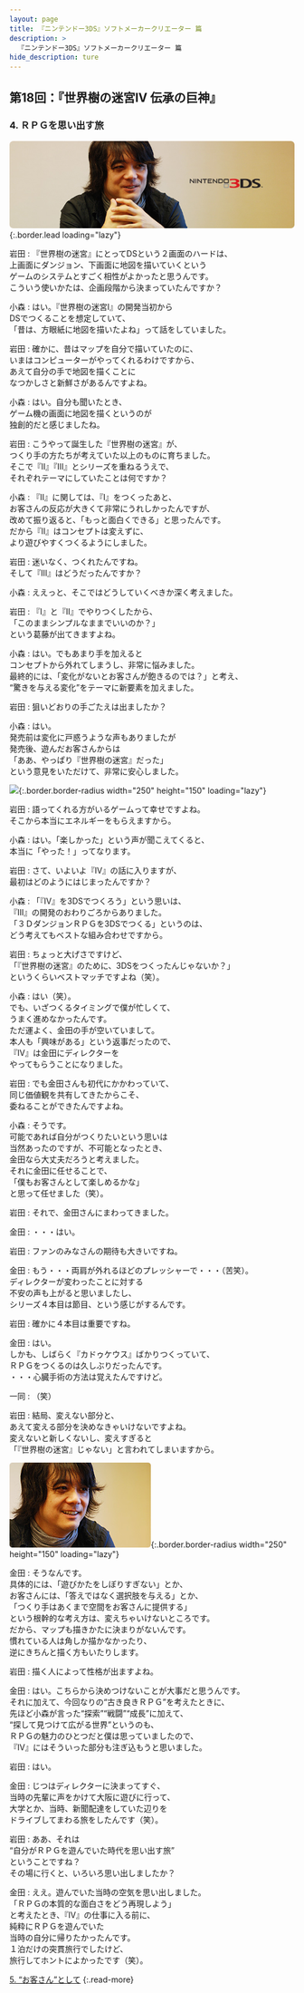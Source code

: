 ```yaml
---
layout: page
title: 『ニンテンドー3DS』ソフトメーカークリエーター 篇
description: >
  『ニンテンドー3DS』ソフトメーカークリエーター 篇
hide_description: ture
---
```


## 第18回：『世界樹の迷宮IV 伝承の巨神』

### 4. ＲＰＧを思い出す旅

![](/interviews/jp/3ds/creators/vol1/img/mainvisual4.jpg){:.border.lead loading="lazy"}

岩田
: 『世界樹の迷宮』にとってDSという２画面のハードは、<br>上画面にダンジョン、下画面に地図を描いていくという<br>ゲームのシステムとすごく相性がよかったと思うんです。<br>こういう使いかたは、企画段階から決まっていたんですか？

小森
: はい。『世界樹の迷宮I』の開発当初から<br>DSでつくることを想定していて、<br>「昔は、方眼紙に地図を描いたよね」って話をしていました。

岩田
: 確かに、昔はマップを自分で描いていたのに、<br>いまはコンピューターがやってくれるわけですから、<br>あえて自分の手で地図を描くことに<br>なつかしさと新鮮さがあるんですよね。

小森
: はい。自分も聞いたとき、<br>ゲーム機の画面に地図を描くというのが<br>独創的だと感じましたね。

岩田
: こうやって誕生した『世界樹の迷宮』が、<br>つくり手の方たちが考えていた以上のものに育ちました。<br>そこで『II』『III』とシリーズを重ねるうえで、<br>それぞれテーマにしていたことは何ですか？

小森
: 『II』に関しては、『I』をつくったあと、<br>お客さんの反応が大きくて非常にうれしかったんですが、<br>改めて振り返ると、「もっと面白くできる」と思ったんです。<br>だから『II』はコンセプトは変えずに、<br>より遊びやすくつくるようにしました。

岩田
: 迷いなく、つくれたんですね。<br>そして『III』はどうだったんですか？

小森
: ええっと、そこではどうしていくべきか深く考えました。

岩田
: 『I』と『II』でやりつくしたから、<br>「このままシンプルなままでいいのか？」<br>という葛藤が出てきますよね。

小森
: はい。でもあまり手を加えると<br>コンセプトから外れてしまうし、非常に悩みました。<br>最終的には、「変化がないとお客さんが飽きるのでは？」と考え、<br>“驚きを与える変化”をテーマに新要素を加えました。

岩田
: 狙いどおりの手ごたえは出ましたか？

小森
: はい。<br>発売前は変化に戸惑うような声もありましたが<br>発売後、遊んだお客さんからは<br>「ああ、やっぱり『世界樹の迷宮』だった」<br>という意見をいただけて、非常に安心しました。

![](/interviews/jp/3ds/creators/vol1/img/photo12.jpg){:.border.border-radius width="250" height="150" loading="lazy"}

岩田
: 語ってくれる方がいるゲームって幸せですよね。<br>そこから本当にエネルギーをもらえますから。

小森
: はい。「楽しかった」という声が聞こえてくると、<br>本当に「やった！」ってなります。

岩田
: さて、いよいよ『IV』の話に入りますが、<br>最初はどのようにはじまったんですか？

小森
: 「『IV』を3DSでつくろう」という思いは、<br>『III』の開発のおわりごろからありました。<br>「３ＤダンジョンＲＰＧを3DSでつくる」というのは、<br>どう考えてもベストな組み合わせですから。

岩田
: ちょっと大げさですけど、<br>「『世界樹の迷宮』のために、3DSをつくったんじゃないか？」<br>というくらいベストマッチですよね（笑）。

小森
: はい（笑）。<br>でも、いざつくるタイミングで僕が忙しくて、<br>うまく進めなかったんです。<br>ただ運よく、金田の手が空いていまして。<br>本人も「興味がある」という返事だったので、<br>『IV』は金田にディレクターを<br>やってもらうことになりました。

岩田
: でも金田さんも初代にかかわっていて、<br>同じ価値観を共有してきたからこそ、<br>委ねることができたんですよね。

小森
: そうです。<br>可能であれば自分がつくりたいという思いは<br>当然あったのですが、不可能となったとき、<br>金田なら大丈夫だろうと考えました。<br>それに金田に任せることで、<br>「僕もお客さんとして楽しめるかな」<br>と思って任せました（笑）。

岩田
: それで、金田さんにまわってきました。

金田
: ・・・はい。

岩田
: ファンのみなさんの期待も大きいですね。

金田
: もう・・・両肩が外れるほどのプレッシャーで・・・（苦笑）。<br>ディレクターが変わったことに対する<br>不安の声も上がると思いましたし、<br>シリーズ４本目は節目、という感じがするんです。

岩田
: 確かに４本目は重要ですね。

金田
: はい。<br>しかも、しばらく『カドゥケウス』ばかりつくっていて、<br>ＲＰＧをつくるのは久しぶりだったんです。<br>・・・心臓手術の方法は覚えたんですけど。

一同
: （笑）

岩田
: 結局、変えない部分と、<br>あえて変える部分を決めなきゃいけないですよね。<br>変えないと新しくないし、変えすぎると<br>「『世界樹の迷宮』じゃない」と言われてしまいますから。

![](/interviews/jp/3ds/creators/vol1/img/photo13.jpg){:.border.border-radius width="250" height="150" loading="lazy"}

金田
: そうなんです。<br>具体的には、「遊びかたをしぼりすぎない」とか、<br>お客さんには、「答えではなく選択肢を与える」とか、<br>「つくり手はあくまで空間をお客さんに提供する」<br>という根幹的な考え方は、変えちゃいけないところです。<br>だから、マップも描きかたに決まりがないんです。<br>慣れている人は角しか描かなかったり、<br>逆にきちんと描く方もいたりします。

岩田
: 描く人によって性格が出ますよね。

金田
: はい。こちらから決めつけないことが大事だと思うんです。<br>それに加えて、今回なりの“古き良きＲＰＧ”を考えたときに、<br>先ほど小森が言った“探索”“戦闘”“成長”に加えて、<br>“探して見つけて広がる世界”というのも、<br>ＲＰＧの魅力のひとつだと僕は思っていましたので、<br>『IV』にはそういった部分も注ぎ込もうと思いました。

岩田
: はい。

金田
: じつはディレクターに決まってすぐ、<br>当時の先輩に声をかけて大阪に遊びに行って、<br>大学とか、当時、新聞配達をしていた辺りを<br>ドライブしてまわる旅をしたんです（笑）。

岩田
: ああ、それは<br>“自分がＲＰＧを遊んでいた時代を思い出す旅”<br>ということですね？<br>その場に行くと、いろいろ思い出しましたか？

金田
: ええ。遊んでいた当時の空気を思い出しました。<br>「ＲＰＧの本質的な面白さをどう再現しよう」<br>と考えたとき、『IV』の仕事に入る前に、<br>純粋にＲＰＧを遊んでいた<br>当時の自分に帰りたかったんです。<br>１泊だけの突貫旅行でしたけど、<br>旅行してホントによかったです（笑）。

[5. “お客さん”として](5.md)
{:.read-more}

